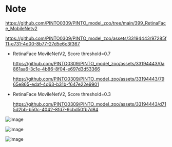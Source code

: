 # Note

https://github.com/PINTO0309/PINTO_model_zoo/tree/main/399_RetinaFace_MobileNetv2

https://github.com/PINTO0309/PINTO_model_zoo/assets/33194443/97285f11-e731-4d00-8b77-27d5e6c3f367

- RetinaFace MovileNetV2, Score threshold=0.7

  https://github.com/PINTO0309/PINTO_model_zoo/assets/33194443/0a861aa6-3c1e-4b86-8f04-e697d3d53366

  https://github.com/PINTO0309/PINTO_model_zoo/assets/33194443/7965e865-edaf-4d63-b31b-f647e22e9901

- RetinaFace MovileNetV2, Score threshold=0.3

  https://github.com/PINTO0309/PINTO_model_zoo/assets/33194443/d715d2bb-b50c-4042-8fd7-9cbd50fb7d84



![image](https://github.com/PINTO0309/PINTO_model_zoo/assets/33194443/69590401-f351-46fa-90b8-1280df3281fc)

![image](https://github.com/PINTO0309/PINTO_model_zoo/assets/33194443/2546e2b2-e0e2-4ecf-a249-fdcde9858769)

![image](https://github.com/PINTO0309/PINTO_model_zoo/assets/33194443/e4b86cf5-88ed-4b8b-90a2-2f3e2880b2a5)
